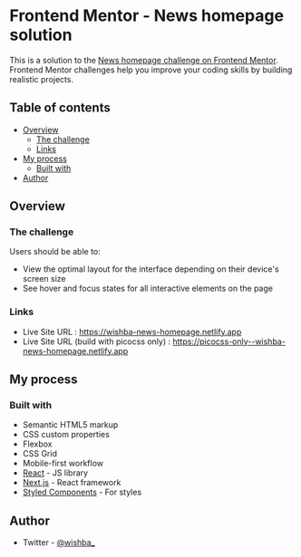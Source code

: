 # Frontend Mentor - News homepage solution

This is a solution to the [News homepage challenge on Frontend Mentor](https://www.frontendmentor.io/challenges/news-homepage-H6SWTa1MFl). Frontend Mentor challenges help you improve your coding skills by building realistic projects. 

## Table of contents

- [Overview](#overview)
  - [The challenge](#the-challenge)
  <!-- - [Screenshot](#screenshot) -->
  - [Links](#links)
- [My process](#my-process)
  - [Built with](#built-with)
  <!-- - [What I learned](#what-i-learned) -->
  <!-- - [Continued development](#continued-development) -->
  <!-- - [Useful resources](#useful-resources) -->
- [Author](#author)
<!-- - [Acknowledgments](#acknowledgments) -->

## Overview

### The challenge

Users should be able to:

- View the optimal layout for the interface depending on their device's screen size
- See hover and focus states for all interactive elements on the page

<!-- ### Screenshot

![](./screenshot.jpg) -->

### Links

<!-- - Solution URL: [Add solution URL here](https://your-solution-url.com) -->
- Live Site URL : https://wishba-news-homepage.netlify.app
- Live Site URL (build with picocss only) : https://picocss-only--wishba-news-homepage.netlify.app

## My process

### Built with

- Semantic HTML5 markup
- CSS custom properties
- Flexbox
- CSS Grid
- Mobile-first workflow
- [React](https://reactjs.org/) - JS library
- [Next.js](https://nextjs.org/) - React framework
- [Styled Components](https://styled-components.com/) - For styles

<!-- ### What I learned

Use this section to recap over some of your major learnings while working through this project. Writing these out and providing code samples of areas you want to highlight is a great way to reinforce your own knowledge.

To see how you can add code snippets, see below:

```html
<h1>Some HTML code I'm proud of</h1>
```
```css
.proud-of-this-css {
  color: papayawhip;
}
```
```js
const proudOfThisFunc = () => {
  console.log('🎉')
}
```

If you want more help with writing markdown, we'd recommend checking out [The Markdown Guide](https://www.markdownguide.org/) to learn more. -->

<!-- ### Continued development

Use this section to outline areas that you want to continue focusing on in future projects. These could be concepts you're still not completely comfortable with or techniques you found useful that you want to refine and perfect. -->

<!-- ### Useful resources

- [Example resource 1](https://www.example.com) - This helped me for XYZ reason. I really liked this pattern and will use it going forward.
- [Example resource 2](https://www.example.com) - This is an amazing article which helped me finally understand XYZ. I'd recommend it to anyone still learning this concept. -->

## Author

<!-- - Website - [Add your name here](https://www.your-site.com) -->
<!-- - Frontend Mentor - [@yourusername](https://www.frontendmentor.io/profile/yourusername) -->
- Twitter - [@wishba_](https://twitter.com/wishba_)

<!-- ## Acknowledgments

This is where you can give a hat tip to anyone who helped you out on this project. Perhaps you worked in a team or got some inspiration from someone else's solution. This is the perfect place to give them some credit. -->